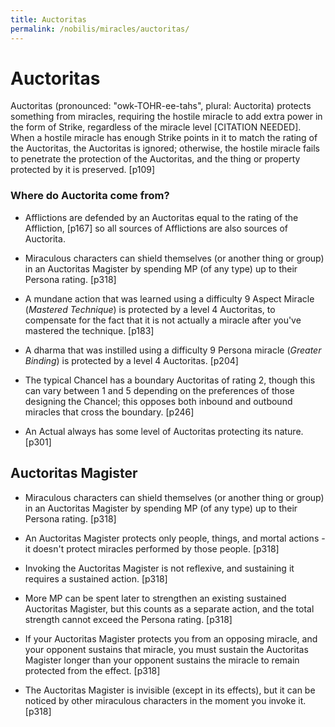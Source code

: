 ```yaml
---
title: Auctoritas
permalink: /nobilis/miracles/auctoritas/
---
```


# Auctoritas

Auctoritas (pronounced: "owk-TOHR-ee-tahs", plural: Auctorita) protects something from miracles, requiring the hostile miracle to add extra power in the form of Strike, regardless of the miracle level [CITATION NEEDED]. When a hostile miracle has enough Strike points in it to match the rating of the Auctoritas, the Auctoritas is ignored; otherwise, the hostile miracle fails to penetrate the protection of the Auctoritas, and the thing or property protected by it is preserved. [p109]

### Where do Auctorita come from?

- Afflictions are defended by an Auctoritas equal to the rating of the Affliction, [p167] so all sources of Afflictions are also sources of Auctorita.

- Miraculous characters can shield themselves (or another thing or group) in an Auctoritas Magister by spending MP (of any type) up to their Persona rating. [p318]

- A mundane action that was learned using a difficulty 9 Aspect Miracle (*Mastered Technique*) is protected by a level 4 Auctoritas, to compensate for the fact that it is not actually a miracle after you've mastered the technique. [p183]

- A dharma that was instilled using a difficulty 9 Persona miracle (*Greater Binding*) is protected by a level 4 Auctoritas. [p204]

- The typical Chancel has a boundary Auctoritas of rating 2, though this can vary between 1 and 5 depending on the preferences of those designing the Chancel; this opposes both inbound and outbound miracles that cross the boundary. [p246]

- An Actual always has some level of Auctoritas protecting its nature. [p301]

## Auctoritas Magister

- Miraculous characters can shield themselves (or another thing or group) in an Auctoritas Magister by spending MP (of any type) up to their Persona rating. [p318]

- An Auctoritas Magister protects only people, things, and mortal actions - it doesn't protect miracles performed by those people. [p318]

- Invoking the Auctoritas Magister is not reflexive, and sustaining it requires a sustained action. [p318]

- More MP can be spent later to strengthen an existing sustained Auctoritas Magister, but this counts as a separate action, and the total strength cannot exceed the Persona rating. [p318]

- If your Auctoritas Magister protects you from an opposing miracle, and your opponent sustains that miracle, you must sustain the Auctoritas Magister longer than your opponent sustains the miracle to remain protected from the effect. [p318]

- The Auctoritas Magister is invisible (except in its effects), but it can be noticed by other miraculous characters in the moment you invoke it. [p318]
